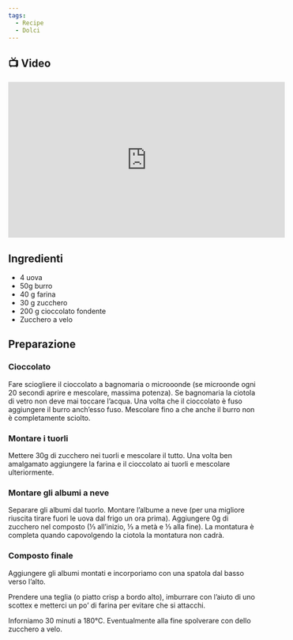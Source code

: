 ```yaml
---
tags:
  - Recipe
  - Dolci
---
```

## 📺 Video

<div class="iframe-container">
  <iframe width="560" height="315" src="https://www.youtube.com/embed/vTW8diBjP54" title="YouTube video player" frameborder="0" allow="accelerometer; autoplay; clipboard-write; encrypted-media; gyroscope; picture-in-picture" allowfullscreen></iframe>
</div>

## Ingredienti
-   4 uova
-   50g burro
-   40 g farina
-   30 g zucchero
-   200 g cioccolato fondente
-   Zucchero a velo

## Preparazione

### Cioccolato

Fare sciogliere il cioccolato a bagnomaria o microoonde (se microonde ogni 20 secondi aprire e mescolare, massima potenza). Se bagnomaria la ciotola di vetro non deve mai toccare l’acqua. Una volta che il cioccolato è fuso aggiungere il burro anch’esso fuso. Mescolare fino a che anche il burro non è completamente sciolto.

### Montare i tuorli

Mettere 30g di zucchero nei tuorli e mescolare il tutto. Una volta ben amalgamato aggiungere la farina e il cioccolato ai tuorli e mescolare ulteriormente.

### Montare gli albumi a neve

Separare gli albumi dal tuorlo. Montare l’albume a neve (per una migliore riuscita tirare fuori le uova dal frigo un ora prima). Aggiungere 0g di zucchero nel composto (⅓ all’inizio, ⅓ a metà e ⅓ alla fine). La montatura è completa quando capovolgendo la ciotola la montatura non cadrà.

### Composto finale

Aggiungere gli albumi montati e incorporiamo con una spatola dal basso verso l’alto.

Prendere una teglia (o piatto crisp a bordo alto), imburrare con l’aiuto di uno scottex e metterci un po’ di farina per evitare che si attacchi.

Inforniamo 30 minuti a 180°C. Eventualmente alla fine spolverare con dello zucchero a velo.